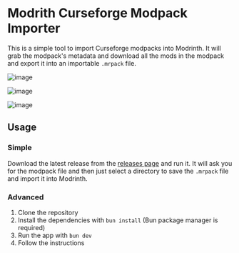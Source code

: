 # Modrith Curseforge Modpack Importer

This is a simple tool to import Curseforge modpacks into Modrinth. It will grab the modpack's metadata and download all the mods in the modpack and export it into an importable `.mrpack` file.

![image](https://github.com/user-attachments/assets/7f58f73d-d86f-4ae9-8d94-0b221913284f)

![image](https://github.com/user-attachments/assets/dfe0e841-d673-4d1b-bda8-72d67282fbf4)

![image](https://github.com/user-attachments/assets/819a9983-8b94-4241-a194-640e36865481)

## Usage

### Simple

Download the latest release from the [releases page](https//github.com/ultimateshadsform/modrinth-importer/releases) and run it. It will ask you for the modpack file and then just select a directory to save the `.mrpack` file and import it into Modrinth.

### Advanced

1. Clone the repository
2. Install the dependencies with `bun install` (Bun package manager is required)
3. Run the app with `bun dev`
4. Follow the instructions
